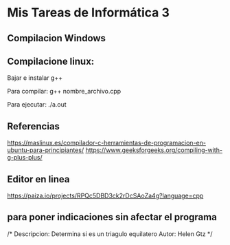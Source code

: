 # Mis Tareas de Informática 3
## Compilacion Windows


## Compilacione linux:
Bajar e instalar g++

Para compilar:
g++ nombre_archivo.cpp

Para ejecutar:
./a.out

## Referencias
https://maslinux.es/compilador-c-herramientas-de-programacion-en-ubuntu-para-principiantes/
https://www.geeksforgeeks.org/compiling-with-g-plus-plus/

## Editor en linea
https://paiza.io/projects/RPQc5DBD3ck2rDcSAoZa4g?language=cpp
## para poner indicaciones sin afectar el programa
/*
Descripcion: Determina si es un triagulo equilatero
Autor: Helen Gtz
*/